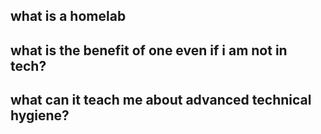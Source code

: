 ## what is a homelab 


## what is the benefit of one even if i am not in tech? 


## what can it teach me about advanced technical hygiene? 
